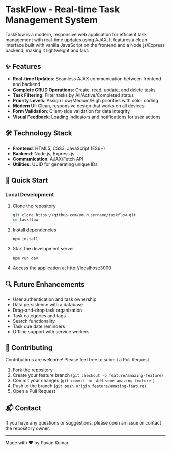 # TaskFlow - Real-time Task Management System

TaskFlow is a modern, responsive web application for efficient task management with real-time updates using AJAX. It features a clean interface built with vanilla JavaScript on the frontend and a Node.js/Express backend, making it lightweight and fast.

## ✨ Features

- **Real-time Updates**: Seamless AJAX communication between frontend and backend
- **Complete CRUD Operations**: Create, read, update, and delete tasks
- **Task Filtering**: Filter tasks by All/Active/Completed status
- **Priority Levels**: Assign Low/Medium/High priorities with color coding
- **Modern UI**: Clean, responsive design that works on all devices
- **Form Validation**: Client-side validation for data integrity
- **Visual Feedback**: Loading indicators and notifications for user actions

## 🛠️ Technology Stack

- **Frontend**: HTML5, CSS3, JavaScript (ES6+)
- **Backend**: Node.js, Express.js
- **Communication**: AJAX/Fetch API
- **Utilities**: UUID for generating unique IDs

## 🚀 Quick Start

### Local Development

1. Clone the repository
   ```bash
   git clone https://github.com/yourusername/taskflow.git
   cd taskflow
   ```

2. Install dependencies
   ```bash
   npm install
   ```

3. Start the development server
   ```bash
   npm run dev
   ```

4. Access the application at http://localhost:3000

## 🔍 Future Enhancements

- User authentication and task ownership
- Data persistence with a database
- Drag-and-drop task organization
- Task categories and tags
- Search functionality
- Task due date reminders
- Offline support with service workers

## 🤝 Contributing

Contributions are welcome! Please feel free to submit a Pull Request.

1. Fork the repository
2. Create your feature branch (`git checkout -b feature/amazing-feature`)
3. Commit your changes (`git commit -m 'Add some amazing feature'`)
4. Push to the branch (`git push origin feature/amazing-feature`)
5. Open a Pull Request

## 📬 Contact

If you have any questions or suggestions, please open an issue or contact the repository owner.

---

Made with ❤️ by Pavan Kumar
